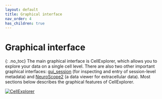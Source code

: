 ```yaml
---
layout: default
title: Graphical interface
nav_order: 4
has_children: true
---
```

# Graphical interface
{: .no_toc}
The main graphical interface is CellExplorer, which allows you to explore your data on a single cell level. There are also two other important graphical interfaces: [gui_session](https://cellexplorer.org/interface/gui_session/) (for inspecting and entry of session-level metadata) and [NeuroScope2](https://cellexplorer.org/interface/neuroscope2/) (a data viewer for extracellular data). Most sections below describes the graphical features of CellExplorer.

<a href="https://buzsakilab.com/wp/wp-content/uploads/2020/05/CellExplorerInterface3.png">![CellExplorer](https://buzsakilab.com/wp/wp-content/uploads/2020/05/CellExplorerInterface-1200x730-1.jpg)</a>
